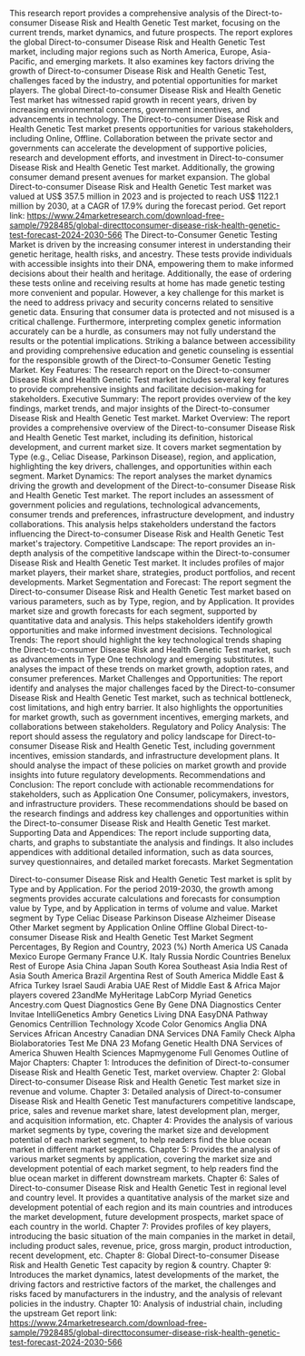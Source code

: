 This research report provides a comprehensive analysis of the Direct-to-consumer Disease Risk and Health Genetic Test market, focusing on the current trends, market dynamics, and future prospects. The report explores the global Direct-to-consumer Disease Risk and Health Genetic Test market, including major regions such as North America, Europe, Asia-Pacific, and emerging markets. It also examines key factors driving the growth of Direct-to-consumer Disease Risk and Health Genetic Test, challenges faced by the industry, and potential opportunities for market players.
The global Direct-to-consumer Disease Risk and Health Genetic Test market has witnessed rapid growth in recent years, driven by increasing environmental concerns, government incentives, and advancements in technology. The Direct-to-consumer Disease Risk and Health Genetic Test market presents opportunities for various stakeholders, including Online, Offline. Collaboration between the private sector and governments can accelerate the development of supportive policies, research and development efforts, and investment in Direct-to-consumer Disease Risk and Health Genetic Test market. Additionally, the growing consumer demand present avenues for market expansion.
The global Direct-to-consumer Disease Risk and Health Genetic Test market was valued at US$ 357.5 million in 2023 and is projected to reach US$ 1122.1 million by 2030, at a CAGR of 17.9% during the forecast period.
Get report link: https://www.24marketresearch.com/download-free-sample/7928485/global-directtoconsumer-disease-risk-health-genetic-test-forecast-2024-2030-566 
The Direct-to-Consumer Genetic Testing Market is driven by the increasing consumer interest in understanding their genetic heritage, health risks, and ancestry. These tests provide individuals with accessible insights into their DNA, empowering them to make informed decisions about their health and heritage. Additionally, the ease of ordering these tests online and receiving results at home has made genetic testing more convenient and popular. However, a key challenge for this market is the need to address privacy and security concerns related to sensitive genetic data. Ensuring that consumer data is protected and not misused is a critical challenge. Furthermore, interpreting complex genetic information accurately can be a hurdle, as consumers may not fully understand the results or the potential implications. Striking a balance between accessibility and providing comprehensive education and genetic counseling is essential for the responsible growth of the Direct-to-Consumer Genetic Testing Market.
Key Features:
The research report on the Direct-to-consumer Disease Risk and Health Genetic Test market includes several key features to provide comprehensive insights and facilitate decision-making for stakeholders.
Executive Summary: The report provides overview of the key findings, market trends, and major insights of the Direct-to-consumer Disease Risk and Health Genetic Test market.
Market Overview: The report provides a comprehensive overview of the Direct-to-consumer Disease Risk and Health Genetic Test market, including its definition, historical development, and current market size. It covers market segmentation by Type (e.g., Celiac Disease, Parkinson Disease), region, and application, highlighting the key drivers, challenges, and opportunities within each segment.
Market Dynamics: The report analyses the market dynamics driving the growth and development of the Direct-to-consumer Disease Risk and Health Genetic Test market. The report includes an assessment of government policies and regulations, technological advancements, consumer trends and preferences, infrastructure development, and industry collaborations. This analysis helps stakeholders understand the factors influencing the Direct-to-consumer Disease Risk and Health Genetic Test market's trajectory.
Competitive Landscape: The report provides an in-depth analysis of the competitive landscape within the Direct-to-consumer Disease Risk and Health Genetic Test market. It includes profiles of major market players, their market share, strategies, product portfolios, and recent developments.
Market Segmentation and Forecast: The report segment the Direct-to-consumer Disease Risk and Health Genetic Test market based on various parameters, such as by Type, region, and by Application. It provides market size and growth forecasts for each segment, supported by quantitative data and analysis. This helps stakeholders identify growth opportunities and make informed investment decisions.
Technological Trends: The report should highlight the key technological trends shaping the Direct-to-consumer Disease Risk and Health Genetic Test market, such as advancements in Type One technology and emerging substitutes. It analyses the impact of these trends on market growth, adoption rates, and consumer preferences.
Market Challenges and Opportunities: The report identify and analyses the major challenges faced by the Direct-to-consumer Disease Risk and Health Genetic Test market, such as technical bottleneck, cost limitations, and high entry barrier. It also highlights the opportunities for market growth, such as government incentives, emerging markets, and collaborations between stakeholders.
Regulatory and Policy Analysis: The report should assess the regulatory and policy landscape for Direct-to-consumer Disease Risk and Health Genetic Test, including government incentives, emission standards, and infrastructure development plans. It should analyse the impact of these policies on market growth and provide insights into future regulatory developments.
Recommendations and Conclusion: The report conclude with actionable recommendations for stakeholders, such as Application One Consumer, policymakers, investors, and infrastructure providers. These recommendations should be based on the research findings and address key challenges and opportunities within the Direct-to-consumer Disease Risk and Health Genetic Test market.
Supporting Data and Appendices: The report include supporting data, charts, and graphs to substantiate the analysis and findings. It also includes appendices with additional detailed information, such as data sources, survey questionnaires, and detailed market forecasts.
Market Segmentation

Direct-to-consumer Disease Risk and Health Genetic Test market is split by Type and by Application. For the period 2019-2030, the growth among segments provides accurate calculations and forecasts for consumption value by Type, and by Application in terms of volume and value.
Market segment by Type
Celiac Disease
Parkinson Disease
Alzheimer Disease
Other
Market segment by Application
Online
Offline
Global Direct-to-consumer Disease Risk and Health Genetic Test Market Segment Percentages, By Region and Country, 2023 (%)
North America
US
Canada
Mexico
Europe
Germany
France
U.K.
Italy
Russia
Nordic Countries
Benelux
Rest of Europe
Asia
China
Japan
South Korea
Southeast Asia
India
Rest of Asia
South America
Brazil
Argentina
Rest of South America
Middle East & Africa
Turkey
Israel
Saudi Arabia
UAE
Rest of Middle East & Africa
Major players covered
23andMe
MyHeritage
LabCorp
Myriad Genetics
Ancestry.com
Quest Diagnostics
Gene By Gene
DNA Diagnostics Center
Invitae
IntelliGenetics
Ambry Genetics
Living DNA
EasyDNA
Pathway Genomics
Centrillion Technology
Xcode
Color Genomics
Anglia DNA Services
African Ancestry
Canadian DNA Services
DNA Family Check
Alpha Biolaboratories
Test Me DNA
23 Mofang
Genetic Health
DNA Services of America
Shuwen Health Sciences
Mapmygenome
Full Genomes
Outline of Major Chapters:
Chapter 1: Introduces the definition of Direct-to-consumer Disease Risk and Health Genetic Test, market overview.
Chapter 2: Global Direct-to-consumer Disease Risk and Health Genetic Test market size in revenue and volume.
Chapter 3: Detailed analysis of Direct-to-consumer Disease Risk and Health Genetic Test manufacturers competitive landscape, price, sales and revenue market share, latest development plan, merger, and acquisition information, etc.
Chapter 4: Provides the analysis of various market segments by type, covering the market size and development potential of each market segment, to help readers find the blue ocean market in different market segments.
Chapter 5: Provides the analysis of various market segments by application, covering the market size and development potential of each market segment, to help readers find the blue ocean market in different downstream markets.
Chapter 6: Sales of Direct-to-consumer Disease Risk and Health Genetic Test in regional level and country level. It provides a quantitative analysis of the market size and development potential of each region and its main countries and introduces the market development, future development prospects, market space of each country in the world.
Chapter 7: Provides profiles of key players, introducing the basic situation of the main companies in the market in detail, including product sales, revenue, price, gross margin, product introduction, recent development, etc.
Chapter 8: Global Direct-to-consumer Disease Risk and Health Genetic Test capacity by region & country.
Chapter 9: Introduces the market dynamics, latest developments of the market, the driving factors and restrictive factors of the market, the challenges and risks faced by manufacturers in the industry, and the analysis of relevant policies in the industry.
Chapter 10: Analysis of industrial chain, including the upstream 
Get report link: https://www.24marketresearch.com/download-free-sample/7928485/global-directtoconsumer-disease-risk-health-genetic-test-forecast-2024-2030-566 
